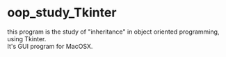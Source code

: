 # oop_study_Tkinter
this program is the study of "inheritance" in object oriented programming, using Tkinter.<br>
It's GUI program for MacOSX.
